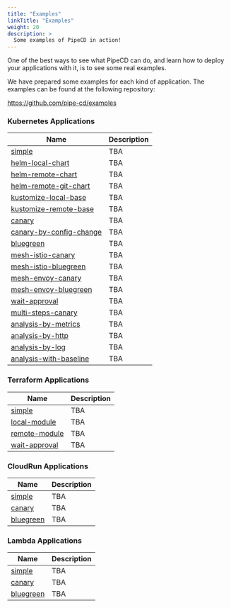 ```yaml
---
title: "Examples"
linkTitle: "Examples"
weight: 20
description: >
  Some examples of PipeCD in action!
---
```


One of the best ways to see what PipeCD can do, and learn how to deploy your applications with it, is to see some real examples.

We have prepared some examples for each kind of application.
The examples can be found at the following repository:

https://github.com/pipe-cd/examples

### Kubernetes Applications

| Name                                                                        | Description |
|-----------------------------------------------------------------------------|-------------|
| [simple](https://github.com/pipe-cd/examples/tree/master/kubernetes/simple) | TBA |
| [helm-local-chart](https://github.com/pipe-cd/examples/tree/master/kubernetes/helm-local-chart) | TBA |
| [helm-remote-chart](https://github.com/pipe-cd/examples/tree/master/kubernetes/helm-remote-chart) | TBA |
| [helm-remote-git-chart](https://github.com/pipe-cd/examples/tree/master/kubernetes/helm-remote-git-chart) | TBA |
| [kustomize-local-base](https://github.com/pipe-cd/examples/tree/master/kubernetes/kustomize-local-base) | TBA |
| [kustomize-remote-base](https://github.com/pipe-cd/examples/tree/master/kubernetes/kustomize-remote-base) | TBA |
| [canary](https://github.com/pipe-cd/examples/tree/master/kubernetes/canary) | TBA |
| [canary-by-config-change](https://github.com/pipe-cd/examples/tree/master/kubernetes/canary-by-config-change) | TBA |
| [bluegreen](https://github.com/pipe-cd/examples/tree/master/kubernetes/bluegreen) | TBA |
| [mesh-istio-canary](https://github.com/pipe-cd/examples/tree/master/kubernetes/mesh-istio-canary) | TBA |
| [mesh-istio-bluegreen](https://github.com/pipe-cd/examples/tree/master/kubernetes/mesh-istio-bluegreen) | TBA |
| [mesh-envoy-canary](https://github.com/pipe-cd/examples/tree/master/kubernetes/mesh-envoy-canary) | TBA |
| [mesh-envoy-bluegreen](https://github.com/pipe-cd/examples/tree/master/kubernetes/mesh-envoy-bluegreen) | TBA |
| [wait-approval](https://github.com/pipe-cd/examples/tree/master/kubernetes/wait-approval) | TBA |
| [multi-steps-canary](https://github.com/pipe-cd/examples/tree/master/kubernetes/multi-steps-canary) | TBA |
| [analysis-by-metrics](https://github.com/pipe-cd/examples/tree/master/kubernetes/analysis-by-metrics) | TBA |
| [analysis-by-http](https://github.com/pipe-cd/examples/tree/master/kubernetes/analysis-by-http) | TBA |
| [analysis-by-log](https://github.com/pipe-cd/examples/tree/master/kubernetes/analysis-by-log) | TBA |
| [analysis-with-baseline](https://github.com/pipe-cd/examples/tree/master/kubernetes/analysis-with-baseline) | TBA |

### Terraform Applications

| Name                                                                        | Description |
|-----------------------------------------------------------------------------|-------------|
| [simple](https://github.com/pipe-cd/examples/tree/master/terraform/simple) | TBA |
| [local-module](https://github.com/pipe-cd/examples/tree/master/terraform/local-module) | TBA |
| [remote-module](https://github.com/pipe-cd/examples/tree/master/terraform/remote-module) | TBA |
| [wait-approval](https://github.com/pipe-cd/examples/tree/master/terraform/wait-approval) | TBA |

### CloudRun Applications

| Name                                                                        | Description |
|-----------------------------------------------------------------------------|-------------|
| [simple](https://github.com/pipe-cd/examples/tree/master/cloudrun/simple) | TBA |
| [canary](https://github.com/pipe-cd/examples/tree/master/cloudrun/canary) | TBA |
| [bluegreen](https://github.com/pipe-cd/examples/tree/master/cloudrun/bluegreen) | TBA |

### Lambda Applications

| Name                                                                        | Description |
|-----------------------------------------------------------------------------|-------------|
| [simple](https://github.com/pipe-cd/examples/tree/master/lambda/simple) | TBA |
| [canary](https://github.com/pipe-cd/examples/tree/master/lambda/canary) | TBA |
| [bluegreen](https://github.com/pipe-cd/examples/tree/master/lambda/bluegreen) | TBA |
